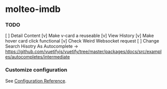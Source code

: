 # molteo-imdb


### TODO
[ ] Detail Content
[v] Make v-card a reuseable
[v] View History
[v] Make hover card click functional
[v] Check Weird Websocket request
[ ] Change Search Hisotry As Autocomplete -> https://github.com/vuetifyjs/vuetify/tree/master/packages/docs/src/examples/autocompletes/intermediate

### Customize configuration
See [Configuration Reference](https://cli.vuejs.org/config/).
